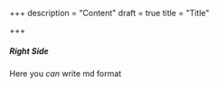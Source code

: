 +++
description = "Content"
draft = true
title = "Title"

+++
##### Right Side

Here you _can_ write md format 